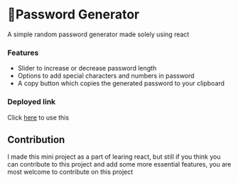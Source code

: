 # 🔐Password Generator

A simple random password generator made solely using react 


### Features

- Slider to increase or decrease password length
- Options to add special characters and numbers in password
- A copy button which copies the generated password to your clipboard


### Deployed link
Click [here](https://random-password23.netlify.app/) to use this 

## Contribution
I made this mini project as a part of learing react, but still if you think you can contribute to this project and add some more essential features, you are most welcome to contribute on this project

